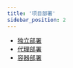 ```yaml
---
title: '项目部署'
sidebar_position: 2
---
```


- [独立部署](output/goframe-v2.5-md/项目开发/项目部署/独立部署)
- [代理部署](output/goframe-v2.5-md/项目开发/项目部署/代理部署)
- [容器部署](output/goframe-v2.5-md/项目开发/项目部署/容器部署)